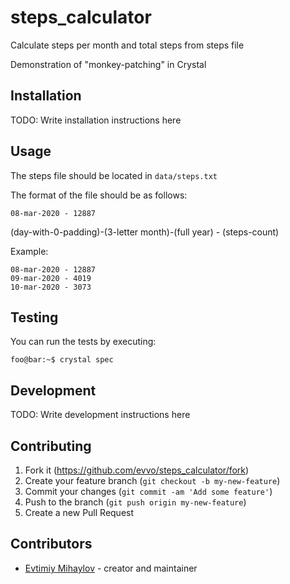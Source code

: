 # steps_calculator

Calculate steps per month and total steps from steps file

Demonstration of "monkey-patching" in Crystal

## Installation

TODO: Write installation instructions here

## Usage

The steps file should be located in `data/steps.txt`

The format of the file should be as follows:
```
08-mar-2020 - 12887
```
(day-with-0-padding)-(3-letter month)-(full year) - (steps-count)

Example:

```
08-mar-2020 - 12887
09-mar-2020 - 4019
10-mar-2020 - 3073
```

## Testing

You can run the tests by executing:

```console
foo@bar:~$ crystal spec
```

## Development

TODO: Write development instructions here

## Contributing

1. Fork it (<https://github.com/evvo/steps_calculator/fork>)
2. Create your feature branch (`git checkout -b my-new-feature`)
3. Commit your changes (`git commit -am 'Add some feature'`)
4. Push to the branch (`git push origin my-new-feature`)
5. Create a new Pull Request

## Contributors

- [Evtimiy Mihaylov](https://github.com/evvo) - creator and maintainer

